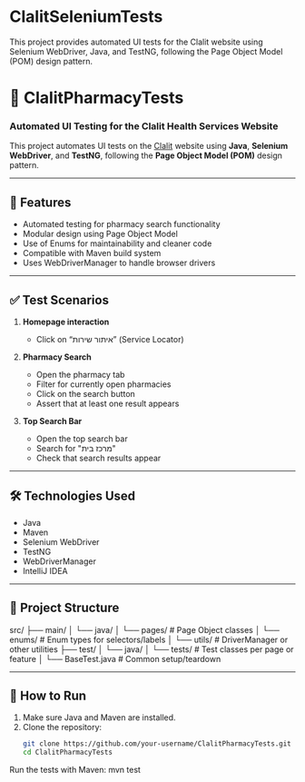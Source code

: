 # ClalitSeleniumTests
This project provides automated UI tests for the Clalit website using Selenium WebDriver, Java, and TestNG, following the Page Object Model (POM) design pattern.
# 🧪 ClalitPharmacyTests

### Automated UI Testing for the Clalit Health Services Website  
This project automates UI tests on the [Clalit](https://www.clalit.co.il/) website using **Java**, **Selenium WebDriver**, and **TestNG**, following the **Page Object Model (POM)** design pattern.

---

## 📌 Features

- Automated testing for pharmacy search functionality
- Modular design using Page Object Model
- Use of Enums for maintainability and cleaner code
- Compatible with Maven build system
- Uses WebDriverManager to handle browser drivers

---

## ✅ Test Scenarios

1. **Homepage interaction**
   - Click on “איתור שירות” (Service Locator)

2. **Pharmacy Search**
   - Open the pharmacy tab
   - Filter for currently open pharmacies
   - Click on the search button
   - Assert that at least one result appears

3. **Top Search Bar**
   - Open the top search bar
   - Search for "מרכז בית"
   - Check that search results appear

---

## 🛠 Technologies Used

- Java
- Maven
- Selenium WebDriver
- TestNG
- WebDriverManager
- IntelliJ IDEA

---

## 📁 Project Structure

src/
├── main/
│ └── java/
│ └── pages/ # Page Object classes
│ └── enums/ # Enum types for selectors/labels
│ └── utils/ # DriverManager or other utilities
├── test/
│ └── java/
│ └── tests/ # Test classes per page or feature
│ └── BaseTest.java # Common setup/teardown



---

## 🚀 How to Run

1. Make sure Java and Maven are installed.
2. Clone the repository:
   ```bash
   git clone https://github.com/your-username/ClalitPharmacyTests.git
   cd ClalitPharmacyTests


Run the tests with Maven:
 mvn test


